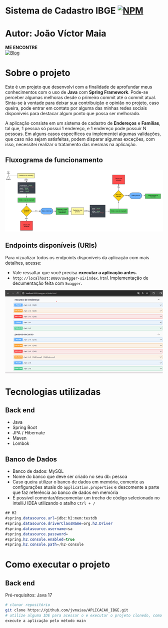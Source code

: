 # Sistema de Cadastro IBGE [![NPM](https://img.shields.io/npm/l/react)](https://github.com/jvmaiaa/APLICACAO_IBGE/edit/main/LICENSE)

# Autor: João Víctor Maia
**ME ENCONTRE**   
[![Blog](https://img.shields.io/badge/LinkedIn-0077B5?style=for-the-badge&logo=linkedin&logoColor=white)](https://www.linkedin.com/in/joão-víctor-maia-4b9961265/)



# Sobre o projeto

Este é um projeto que desenvolvi com a finalidade de aprofundar meus conhecimentos com o uso de **Java** com **Spring Framework**. Pode-se perceber algumas melhoras desde o primeiro commit até o commit atual. Sinta-se à vontade para deixar sua contribuição e opinião no projeto, caso queira, pode entrar em contato por alguma das minhas redes sociais disponíveis para destacar algum ponto que possa ser melhorado.

A aplicação consiste em um sistema de cadastro de **Endereços** e **Famílias**, tal que, 1 pessoa só possui 1 endereço, e 1 endereço pode possuir N pessoas. Em alguns casos específicos eu implementei algumas validações, que caso não sejam satisfeitas, podem disparar algumas exceções, com isso, necessitei realizar o tratamento das mesmas na aplicação.

## Fluxograma de funcionamento
![diagrama](<Caso de Uso Sistema IBGE.png>)

## Endpoints disponíveis (URIs)
Para vizualizar todos os endpoints disponíveis da aplicação com mais detalhes, acesse:
- Vale ressaltar que você precisa **executar a aplicação antes.**
- `http://localhost:8080/swagger-ui/index.html`
Implementação de decumentação feita com `Swagger`.

![alt text](Swagger.png)
# Tecnologias utilizadas
## Back end
- Java
- Spring Boot
- JPA / Hibernate
- Maven
- Lombok
## Banco de Dados
- Banco de dados: MySQL
- Nome do banco que deve ser criado no seu db: pessoa
- Caso queira utilizar o banco de dados em memória, comente as configurações atuais do `application.properties` e descomente a parte que faz referência ao banco de dados em memória
- É possível comentar/descomentar um trecho de código selecionado no intelliJ IDEA utilizando o atalho `Ctrl + /`
```java
## H2
#spring.datasource.url=jdbc:h2:mem:testdb
#spring.datasource.driverClassName=org.h2.Driver
#spring.datasource.username=sa
#spring.datasource.password=
#spring.h2.console.enabled=true
#spring.h2.console.path=/h2-console
```
# Como executar o projeto
## Back end
Pré-requisitos: Java 17
```bash
# clonar repositório
git clone https://github.com/jvmaiaa/APLICACAO_IBGE.git
# utilize alguma IDE para acessar o e executar o projeto clonedo, como por exemplo o IntelliJ IDEA
execute a aplicação pelo método main
```

